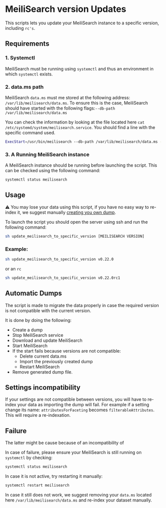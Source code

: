 # MeiliSearch version Updates

This scripts lets you update your MeiliSearch instance to a specific version, including `rc's`.

## Requirements

### 1. Systemctl 
MeiliSearch must be running using `systemctl` and thus an environment in which `systemctl` exists.

### 2. data.ms path

MeiliSearch `data.ms` must me stored at the following address: `/var/lib/meilisearch/data.ms`.
  To ensure this is the case, MeiliSearch should have started with the following flags:`--db-path /var/lib/meilisearch/data.ms`

You can check the information by looking at the file located here `cat /etc/systemd/system/meilisearch.service`.
You should find a line with the specific command used.

```bash
ExecStart=/usr/bin/meilisearch --db-path /var/lib/meilisearch/data.ms --env production
```

### 3. A Running MeiliSearch instance

A MeiliSearch instance should be running before launching the script. This can be checked using the following command: 

```bash
systemctl status meilisearch
```

## Usage

⚠️ You may lose your data using this script, if you have no easy way to re-index it, we suggest manually [creating you own dump](https://docs.meilisearch.com/reference/features/dumps.html#creating-a-dump). 

To launch the script you should open the server using ssh and run the following command: 

```bash
sh update_meilisearch_to_specific_version [MEILISEARCH VERSION]
```

### Example: 

```bash
sh update_meilisearch_to_specific_version v0.22.0
```

or an `rc`

```bash
sh update_meilisearch_to_specific_version v0.22.0rc1
```

## Automatic Dumps

The script is made to migrate the data properly in case the required version is not compatible with the current version.

It is done by doing the following: 
- Create a dump
- Stop MeiliSearch service
- Download and update MeiliSearch
- Start MeiliSearch
- If the start fails because versions are not compatible: 
  - Delete current data.ms
  - Import the previously created dump
  - Restart MeiliSearch
- Remove generated dump file.

## Settings incompatibility

If your settings are not compatible between versions, you will have to re-index your data as importing the dump will fail.
For example if a setting change its name: `attributesForFaceting` becomes `filterableAttributes`. This will require a re-indexation.

## Failure

The latter might be cause because of an incompatibility of 

In case of failure, please ensure your MeiliSearch is still running on `systemctl` by checking: 

```bash
systemctl status meilisearch
```

In case it is not active, try restarting it manually: 

```bash
systemctl restart meilisearch
```

In case it still does not work, we suggest removing your `data.ms` located here `/var/lib/meilisearch/data.ms` and re-index your dataset manually.

